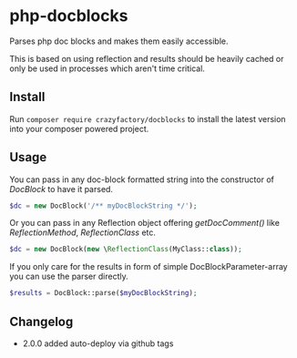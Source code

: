 php-docblocks
=======

Parses php doc blocks and makes them easily accessible.

This is based on using reflection and results should be heavily cached or only be used in processes which aren't time critical.

## Install

Run `composer require crazyfactory/docblocks` to install the latest version into your composer powered project.

## Usage

You can pass in any doc-block formatted string into the constructor of *DocBlock* to have it parsed.

```php
$dc = new DocBlock('/** myDocBlockString */');
```

Or you can pass in any Reflection object offering *getDocComment()* like *ReflectionMethod*, *ReflectionClass* etc.

```php
$dc = new DocBlock(new \ReflectionClass(MyClass::class));
```

If you only care for the results in form of simple DocBlockParameter-array you can use the parser directly.

```php
$results = DocBlock::parse($myDocBlockString);
```

## Changelog
- 2.0.0 added auto-deploy via github tags
